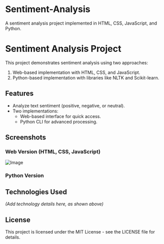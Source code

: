 # Sentiment-Analysis
A sentiment analysis project implemented in HTML, CSS, JavaScript, and Python.

# Sentiment Analysis Project

This project demonstrates sentiment analysis using two approaches:
1. Web-based implementation with HTML, CSS, and JavaScript.
2. Python-based implementation with libraries like NLTK and Scikit-learn.

## Features
- Analyze text sentiment (positive, negative, or neutral).
- Two implementations:
  - Web-based interface for quick access.
  - Python CLI for advanced processing.

## Screenshots
### Web Version (HTML, CSS, JavaScript)
![Image](https://github.com/user-attachments/assets/1f88fa83-c82f-4256-81b8-29d46c691757)

### Python Version

## Technologies Used
*(Add technology details here, as shown above)*

## License
This project is licensed under the MIT License - see the LICENSE file for details.
